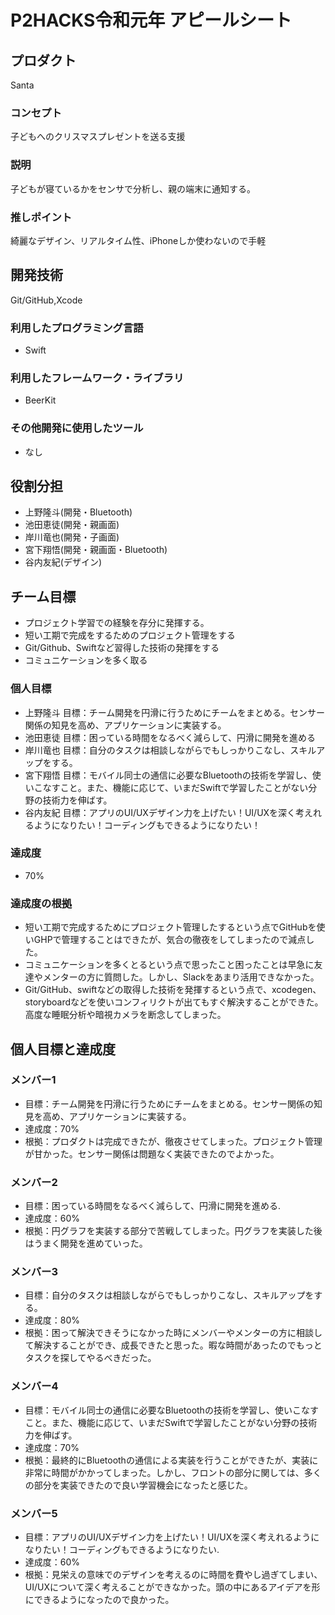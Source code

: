 # P2HACKS令和元年 アピールシート

## プロダクト
Santa
### コンセプト
子どもへのクリスマスプレゼントを送る支援

### 説明
子どもが寝ているかをセンサで分析し、親の端末に通知する。

### 推しポイント
綺麗なデザイン、リアルタイム性、iPhoneしか使わないので手軽

## 開発技術
Git/GitHub,Xcode
### 利用したプログラミング言語
- Swift

### 利用したフレームワーク・ライブラリ
- BeerKit

### その他開発に使用したツール
- なし

## 役割分担
- 上野隆斗(開発・Bluetooth)
- 池田恵徒(開発・親画面)
- 岸川竜也(開発・子画面)
- 宮下翔悟(開発・親画面・Bluetooth)
- 谷内友紀(デザイン)

## チーム目標
- プロジェクト学習での経験を存分に発揮する。
- 短い工期で完成をするためのプロジェクト管理をする
- Git/Github、Swiftなど習得した技術の発揮をする
- コミュニケーションを多く取る
### 個人目標
- 上野隆斗
目標：チーム開発を円滑に行うためにチームをまとめる。センサー関係の知見を高め、アプリケーションに実装する。
- 池田恵徒
目標：困っている時間をなるべく減らして、円滑に開発を進める
- 岸川竜也
目標：自分のタスクは相談しながらでもしっかりこなし、スキルアップをする。
- 宮下翔悟
目標：モバイル同士の通信に必要なBluetoothの技術を学習し、使いこなすこと。また、機能に応じて、いまだSwiftで学習したことがない分野の技術力を伸ばす。
- 谷内友紀
目標：アプリのUI/UXデザイン力を上げたい！UI/UXを深く考えれるようになりたい！コーディングもできるようになりたい！

### 達成度
- 70%

### 達成度の根拠
- 短い工期で完成するためにプロジェクト管理したするという点でGitHubを使いGHPで管理することはできたが、気合の徹夜をしてしまったので減点した。
- コミュニケーションを多くとるという点で思ったこと困ったことは早急に友達やメンターの方に質問した。しかし、Slackをあまり活用できなかった。
- Git/GitHub、swiftなどの取得した技術を発揮するという点で、xcodegen、storyboardなどを使いコンフィリクトが出てもすぐ解決することができた。高度な睡眠分析や暗視カメラを断念してしまった。

## 個人目標と達成度

### メンバー1
- 目標：チーム開発を円滑に行うためにチームをまとめる。センサー関係の知見を高め、アプリケーションに実装する。
- 達成度：70%
- 根拠：プロダクトは完成できたが、徹夜させてしまった。プロジェクト管理が甘かった。センサー関係は問題なく実装できたのでよかった。

### メンバー2
- 目標：困っている時間をなるべく減らして、円滑に開発を進める.
- 達成度：60%
- 根拠：円グラフを実装する部分で苦戦してしまった。円グラフを実装した後はうまく開発を進めていった。

### メンバー3
- 目標：自分のタスクは相談しながらでもしっかりこなし、スキルアップをする。
- 達成度：80%
- 根拠：困って解決できそうになかった時にメンバーやメンターの方に相談して解決することができ、成長できたと思った。暇な時間があったのでもっとタスクを探してやるべきだった。

### メンバー4
- 目標：モバイル同士の通信に必要なBluetoothの技術を学習し、使いこなすこと。また、機能に応じて、いまだSwiftで学習したことがない分野の技術力を伸ばす。
- 達成度：70%
- 根拠：最終的にBluetoothの通信による実装を行うことができたが、実装に非常に時間がかかってしまった。しかし、フロントの部分に関しては、多くの部分を実装できたので良い学習機会になったと感じた。

### メンバー5
- 目標：アプリのUI/UXデザイン力を上げたい！UI/UXを深く考えれるようになりたい！コーディングもできるようになりたい.
- 達成度：60%
- 根拠：見栄えの意味でのデザインを考えるのに時間を費やし過ぎてしまい、UI/UXについて深く考えることができなかった。頭の中にあるアイデアを形にできるようになったので良かった。

